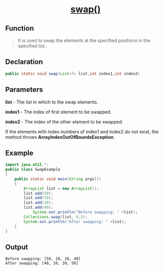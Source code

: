 <h1 align="center"><a href="#">swap() </a></h1>


## Function

> It is used to swap the elements at the specified positions in the specified list..

## Declaration

```java
public static void swap(List<?> list,int index1,int index2)	
```

## Parameters
<b>list</b> - The list in which to the swap elements.

<b>index1</b> - The index of first element to be swapped.

<b>index2</b> - The index of the other element to be swapped.

If the elements with index numbers of index1 and index2 do not exist, the method throws <b>ArrayIndexOutOfBoundsException</b>.

## Example

```java
import java.util.*;
public class SwapExample
{
	public static void main(String args[])
	{
		ArrayList list = new ArrayList();
		list.add(50);
		list.add(10);
		list.add(20);
		list.add(40);
    		System.out.println("Before swapping: " +list);
		Collections.swap(list, 0,3);
		System.out.println("After swapping: " +list); 
	}
}
```

## Output

```
Before swapping: [50, 10, 20, 40]
After swapping: [40, 10, 20, 50]
```

